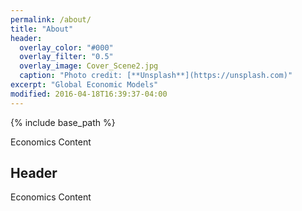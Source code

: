 ```yaml
---
permalink: /about/
title: "About"
header:
  overlay_color: "#000"
  overlay_filter: "0.5"
  overlay_image: Cover_Scene2.jpg
  caption: "Photo credit: [**Unsplash**](https://unsplash.com)"
excerpt: "Global Economic Models"
modified: 2016-04-18T16:39:37-04:00
---
```


{% include base_path %}

Economics Content

## Header

Economics Content
